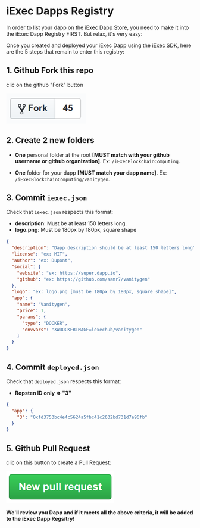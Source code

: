 # iExec Dapps Registry

In order to list your dapp on the [iExec Dapp Store](https://dapps.iex.ec/), you need to make it into the iExec Dapp Registry FIRST. But relax, it's very easy:

Once you created and deployed your iExec Dapp using the [iExec SDK](https://github.com/iExecBlockchainComputing/iexec-sdk), here are the 5 steps that remain to enter this registry:

## 1. Github Fork this repo

clic on the github "Fork" button

![github fork](./github-fork.png)

## 2. Create 2 new folders

* **One** personal folder at the root **[MUST match with your github username or github organization]**. Ex: `/iExecBlockchainComputing`.

* **One** folder for your dapp **[MUST match your dapp name]**. Ex: `/iExecBlockchainComputing/vanitygen`.

## 3. Commit `iexec.json`

Check that `iexec.json` respects this format:

* **description**: Must be at least 150 letters long.
* **logo.png**: Must be 180px by 180px, square shape

```json
{
  "description": "Dapp description should be at least 150 letters long",
  "license": "ex: MIT",
  "author": "ex: Dupont",
  "social": {
    "website": "ex: https://super.dapp.io",
    "github": "ex: https://github.com/samr7/vanitygen"
  },
  "logo": "ex: logo.png [must be 180px by 180px, square shape]",
  "app": {
    "name": "Vanitygen",
    "price": 1,
    "params": {
      "type": "DOCKER",
      "envvars": "XWDOCKERIMAGE=iexechub/vanitygen"
    }
  }
}
```

## 4. Commit `deployed.json`

Check that `deployed.json` respects this format:

* **Ropsten ID only => "3"**

```json
{
  "app": {
    "3": "0xfd3753bc4e4c5624a5fbc41c2632bd731d7e96fb"
  }
}
```

## 5. Github Pull Request

clic on this button to create a Pull Request:

![github pull request](./github-pr.png)

**We'll review you Dapp and if it meets all the above criteria, it will be added to the iExec Dapp Regsitry!**
